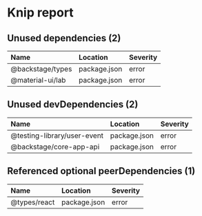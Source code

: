 # Knip report

## Unused dependencies (2)

| Name             | Location     | Severity |
| :--------------- | :----------- | :------- |
| @backstage/types | package.json | error    |
| @material-ui/lab | package.json | error    |

## Unused devDependencies (2)

| Name                        | Location     | Severity |
| :-------------------------- | :----------- | :------- |
| @testing-library/user-event | package.json | error    |
| @backstage/core-app-api     | package.json | error    |

## Referenced optional peerDependencies (1)

| Name         | Location     | Severity |
| :----------- | :----------- | :------- |
| @types/react | package.json | error    |

